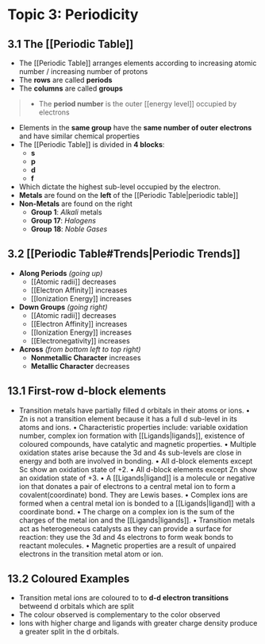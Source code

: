 # Topic 3: Periodicity

## 3.1 The [[Periodic Table]]
- The [[Periodic Table]] arranges elements according to increasing atomic number / increasing number of protons
- The **rows** are called **periods**
- The **columns** are called **groups**
> - The **period number** is the outer [[energy level]] occupied by electrons
- Elements in the **same group** have the **same number of outer electrons** and have similar chemical properties
- The [[Periodic Table]] is divided in **4 blocks**:
	- **s**
	- **p**
	- **d**
	- **f**
- Which dictate the highest sub-level occupied by the electron.
- **Metals** are found on the **left** of the [[Periodic Table|periodic table]]
- **Non-Metals** are found on the right
	- **Group 1**: *Alkali* metals
	- **Group 17**: *Halogens*
	- **Group 18**: *Noble Gases*

## 3.2 [[Periodic Table#Trends|Periodic Trends]]
- **Along Periods** *(going up)*
	- [[Atomic radii]] decreases
	- [[Electron Affinity]] increases
	- [[Ionization Energy]] increases
- **Down Groups** *(going right)*
	- [[Atomic radii]] decreases
	- [[Electron Affinity]] increases
	- [[Ionization Energy]] increases
	- [[Electronegativity]] increases
- **Across** *(from bottom left to top right)*
	- **Nonmetallic Character** increases
	- **Metallic Character** decreases

## 13.1 First-row d-block elements
- Transition metals have partially filled d orbitals in their atoms or ions.
• Zn is not a transition element because it has a full d sub-level in its atoms and ions.
• Characteristic properties include: variable oxidation number, complex ion formation with [[Ligands|ligands]], existence of coloured compounds, have catalytic and magnetic properties.
• Multiple oxidation states arise because the 3d and 4s sub-levels are close in energy and both are involved in bonding.
• All d-block elements except Sc show an oxidation state of +2.
• All d-block elements except Zn show an oxidation state of +3.
• A [[Ligands|ligand]] is a molecule or negative ion that donates a pair of electrons to a central metal ion to form a covalent(coordinate) bond. They are Lewis bases.
• Complex ions are formed when a central metal ion is bonded to a [[Ligands|ligand]] with a coordinate bond. 
• The charge on a complex ion is the sum of the charges of the metal ion and the [[Ligands|ligands]].
• Transition metals act as heterogeneous catalysts as they can provide a surface for reaction: they use the 3d
and 4s electrons to form weak bonds to reactant molecules.
• Magnetic properties are a result of unpaired electrons in the transition metal atom or ion.

## 13.2 Coloured Examples
- Transition metal ions are coloured to to **d-d electron transitions** betweend d orbitals which are split
- The colour observed is complementary to the color observed
- Ions with higher charge and ligands with greater charge density produce a greater split in the d orbitals.